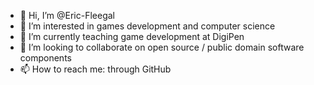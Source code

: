 - 👋 Hi, I’m @Eric-Fleegal
- 👀 I’m interested in games development and computer science
- 🌱 I’m currently teaching game development at DigiPen
- 💞️ I’m looking to collaborate on open source / public domain software components 
- 📫 How to reach me: through GitHub 
